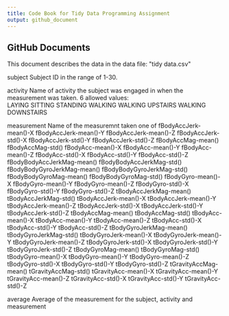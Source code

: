 ```yaml
---
title: Code Book for Tidy Data Programming Assignment
output: github_document
---
```


## GitHub Documents

This document describes the data in the data file: "tidy data.csv"

subject
        Subject ID in the range of 1-30.

activity
        Name of activity the subject was engaged in when the measurement was taken. 6 allowed values:  
        LAYING
        SITTING
        STANDING
        WALKING
        WALKING UPSTAIRS
        WALKING DOWNSTAIRS

measurement	
        Name of the measuremnt taken one of
        fBodyAccJerk-mean()-X
        fBodyAccJerk-mean()-Y
        fBodyAccJerk-mean()-Z
        fBodyAccJerk-std()-X
        fBodyAccJerk-std()-Y
        fBodyAccJerk-std()-Z
        fBodyAccMag-mean()
        fBodyAccMag-std()
        fBodyAcc-mean()-X
        fBodyAcc-mean()-Y
        fBodyAcc-mean()-Z
        fBodyAcc-std()-X
        fBodyAcc-std()-Y
        fBodyAcc-std()-Z
        fBodyBodyAccJerkMag-mean()
        fBodyBodyAccJerkMag-std()
        fBodyBodyGyroJerkMag-mean()
        fBodyBodyGyroJerkMag-std()
        fBodyBodyGyroMag-mean()
        fBodyBodyGyroMag-std()
        fBodyGyro-mean()-X
        fBodyGyro-mean()-Y
        fBodyGyro-mean()-Z
        fBodyGyro-std()-X
        fBodyGyro-std()-Y
        fBodyGyro-std()-Z
        tBodyAccJerkMag-mean()
        tBodyAccJerkMag-std()
        tBodyAccJerk-mean()-X
        tBodyAccJerk-mean()-Y
        tBodyAccJerk-mean()-Z
        tBodyAccJerk-std()-X
        tBodyAccJerk-std()-Y
        tBodyAccJerk-std()-Z
        tBodyAccMag-mean()
        tBodyAccMag-std()
        tBodyAcc-mean()-X
        tBodyAcc-mean()-Y
        tBodyAcc-mean()-Z
        tBodyAcc-std()-X
        tBodyAcc-std()-Y
        tBodyAcc-std()-Z
        tBodyGyroJerkMag-mean()
        tBodyGyroJerkMag-std()
        tBodyGyroJerk-mean()-X
        tBodyGyroJerk-mean()-Y
        tBodyGyroJerk-mean()-Z
        tBodyGyroJerk-std()-X
        tBodyGyroJerk-std()-Y
        tBodyGyroJerk-std()-Z
        tBodyGyroMag-mean()
        tBodyGyroMag-std()
        tBodyGyro-mean()-X
        tBodyGyro-mean()-Y
        tBodyGyro-mean()-Z
        tBodyGyro-std()-X
        tBodyGyro-std()-Y
        tBodyGyro-std()-Z
        tGravityAccMag-mean()
        tGravityAccMag-std()
        tGravityAcc-mean()-X
        tGravityAcc-mean()-Y
        tGravityAcc-mean()-Z
        tGravityAcc-std()-X
        tGravityAcc-std()-Y
        tGravityAcc-std()-Z
        
average
        Average of the measurement for the subject, activity and measurement

